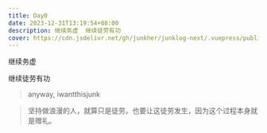 ```yaml
---
title: Day0
date: 2023-12-31T13:19:54+08:00
description: 继续务虚  继续徒劳有功
cover: https://cdn.jsdelivr.net/gh/junkher/junklog-next/.vuepress/public/images/poem/Day0.jpg
---
```


继续务虚

继续徒劳有功


> anyway, iwantthisjunk

> 坚持做浪漫的人，就算只是徒劳。也要让这徒劳发生，因为这个过程本身就是赠礼。
